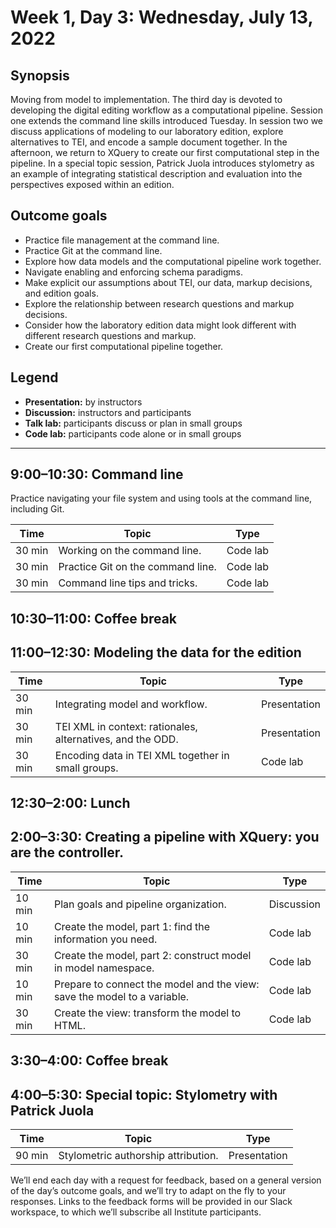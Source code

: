 # Week 1, Day 3: Wednesday, July 13, 2022
## Synopsis

Moving from model to implementation. The third day is devoted to developing the
                digital editing workflow as a computational pipeline. Session one extends the
                command line skills introduced Tuesday. In session two we discuss applications of
                modeling to our laboratory edition, explore alternatives to TEI, and encode a sample
                document together. In the afternoon, we return to XQuery to create our first
                computational step in the pipeline. In a special topic session, Patrick Juola
                introduces stylometry as an example of integrating statistical description and
                evaluation into the perspectives exposed within an edition.

## Outcome goals
* Practice file management at the command line.
* Practice Git at the command line.
* Explore how data models and the computational pipeline work together.
* Navigate enabling and enforcing schema paradigms.
* Make explicit our assumptions about TEI, our data, markup decisions, and edition goals.
* Explore the relationship between research questions and markup decisions.
* Consider how the laboratory edition data might look different with different research questions and markup.
* Create our first computational pipeline together.

## Legend

* **Presentation:** by instructors
* **Discussion:** instructors and participants
* **Talk lab:** participants discuss or plan in small groups
* **Code lab:** participants code alone or in small groups

* * *
## 9:00–10:30: Command line

Practice navigating your file system and using tools at the command line,
                    including Git. 

Time | Topic | Type
---- | ---- | ---- 
30 min | Working on the command line. | Code lab
30 min | Practice Git on the command line. | Code lab
30 min | Command line tips and tricks. | Code lab

## 10:30–11:00: Coffee break

## 11:00–12:30: Modeling the data for the edition

Time | Topic | Type
---- | ---- | ---- 
30 min | Integrating model and workflow. | Presentation
30 min | TEI XML in context: rationales, alternatives, and the ODD. | Presentation
30 min | Encoding data in TEI XML together in small groups. | Code lab

## 12:30–2:00: Lunch

## 2:00–3:30: Creating a pipeline with XQuery: you are the controller.

Time | Topic | Type
---- | ---- | ---- 
10 min | Plan goals and pipeline organization. | Discussion
10 min | Create the model, part 1: find the information you need. | Code lab
30 min | Create the model, part 2: construct model in model namespace. | Code lab
10 min | Prepare to connect the model and the view: save the model to a variable. | Code lab
30 min | Create the view: transform the model to HTML. | Code lab

## 3:30–4:00: Coffee break

## 4:00–5:30: Special topic: Stylometry with Patrick Juola

Time | Topic | Type
---- | ---- | ---- 
90 min | Stylometric authorship attribution. | Presentation

We’ll end each day with a request for feedback, based on a general version of the day’s outcome goals, and we’ll try to adapt on the fly to your responses. Links to the feedback forms will be provided in our Slack workspace, to which we’ll subscribe all Institute participants.